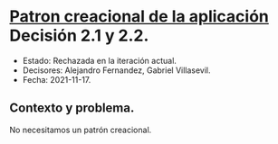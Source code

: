 # [Patron creacional de la aplicación](https://github.com/santo2927/DAS-2021-22/edit/master/Decisión%20de%20diseño%202.1.md) Decisión 2.1 y 2.2.

* Estado: Rechazada en la iteración actual.
* Decisores: Alejandro Fernandez, Gabriel Villasevil.
* Fecha: 2021-11-17.

## Contexto y problema.

No necesitamos un patrón creacional.
